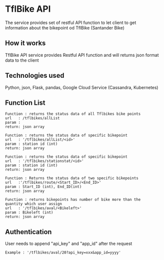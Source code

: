 # TflBike API

The service provides set of restful API function to let client to get information about the bikepoint od TflBike (Santander Bike)

## How it works

TflBike API service provides Restful API function and will returns json format data to the client


## Technologies used

Python, json, Flask, pandas, Google Cloud Service (Cassandra, Kubernetes)

## Function List

```
Function : returns the status data of all Tflbikes bike points
url   : /tflbikes/allList
param :
return: json array
```

```
Function : returns the status data of specific bikepoint
url   : '/tflbikes/allList/<id>' 
param : station id (int)
return: json array
```

```
Function : returns the status data of specific bikepoint
url   : '/tflbikes/stationstat/<id>' 
param : station id (int)
return: json array
```

```
Function : Returns the status data of two specific bikepoints
url   :'/tflbikes/route/<Start_ID>/<End_ID>' 
param : Start_ID (int), End_ID(int)
return: json array
```

```
Function : returns bikepoints has number of bike more than the quantity which user assign
url   : '/tflbikes/aval/<Bikeleft>' 
param : Bikeleft (int)
return: json array
```
## Authentication

User needs to append "api_key" and "app_id" after the request

```
Example : '/tflbikes/aval/20?api_key=xxx&app_id=yyyy' 

```
